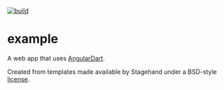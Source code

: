 [![build](https://github.com/felangel/bloc/workflows/build/badge.svg)](https://github.com/felangel/bloc/actions)

# example

A web app that uses [AngularDart](https://angulardart.dev/).

Created from templates made available by Stagehand under a BSD-style
[license](https://github.com/dart-lang/stagehand/blob/master/LICENSE).
